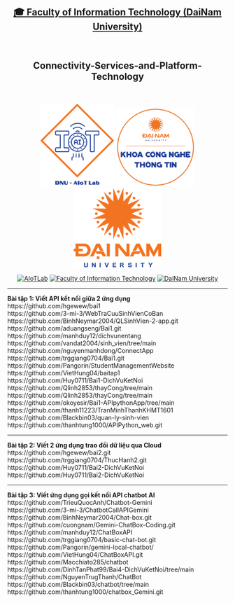 <h2 align="center">
    <a href="https://dainam.edu.vn/vi/khoa-cong-nghe-thong-tin">
    🎓 Faculty of Information Technology (DaiNam University)
    </a>
</h2>
<br>
<h2 align="center">
    Connectivity-Services-and-Platform-Technology
</h2>
<br>
<div align="center">
    <p align="center">
        <img src="aiotlab_logo.png" alt="AIoTLab Logo" width="170"/>
        <img src="fitdnu_logo.png" alt="AIoTLab Logo" width="180"/>
        <img src="dnu_logo.png" alt="DaiNam University Logo" width="200"/>
    </p>

[![AIoTLab](https://img.shields.io/badge/AIoTLab-green?style=for-the-badge)](https://www.facebook.com/DNUAIoTLab)
[![Faculty of Information Technology](https://img.shields.io/badge/Faculty%20of%20Information%20Technology-blue?style=for-the-badge)](https://dainam.edu.vn/vi/khoa-cong-nghe-thong-tin)
[![DaiNam University](https://img.shields.io/badge/DaiNam%20University-orange?style=for-the-badge)](https://dainam.edu.vn)

</div>

<hr>
<b>Bài tập 1: Viết API kết nối giữa 2 ứng dụng</b>
<br>
https://github.com/hgewew/bai1
<br>
https://github.com/3-mi-3/WebTraCuuSinhVienCoBan
<br>
https://github.com/BinhNeymar2004/QLSinhVien-2-app.git
<br>
https://github.com/aduangseng/Bai1.git
<br>
https://github.com/manhduy12/dichvunentang
<br>
https://github.com/vandat2004/sinh_vien/tree/main
<br>
https://github.com/nguyenmanhdong/ConnectApp
<br>
https://github.com/trggiang0704/Bai1.git
<br>
https://github.com/Pangorin/StudentManagementWebsite
<br>
https://github.com/VietHung04/baitap1
<br>
https://github.com/Huy0711/Bai1-DichVuKetNoi
<br>
https://github.com/Qlinh2853/thayCong/tree/main
<br>
https://github.com/Qlinh2853/thayCong/tree/main
<br>
https://github.com/okoyesir/Bai1-APIpythonApp/tree/main
<br>
https://github.com/thanh11223/TranMinhThanhKHMT1601
<br>
https://github.com/Blackbin03/quan-ly-sinh-vien
<br>
https://github.com/thanhtung1000/APIPython_web.git

<hr>
<b>Bài tập 2: Viết 2 ứng dụng trao đổi dữ liệu qua Cloud</b>
<br>
https://github.com/hgewew/bai2.git
<br>
https://github.com/trggiang0704/ThucHanh2.git
<br>
https://github.com/Huy0711/Bai2-DichVuKetNoi
<br>
https://github.com/Huy0711/Bai2-DichVuKetNoi

<hr>
<b>Bài tập 3: Viết ứng dụng gọi kết nối API chatbot AI</b>
<br>
https://github.com/TrieuQuocAnh/Chatbot-Gemini
<br>
https://github.com/3-mi-3/ChatbotCallAPIGemini
<br>
https://github.com/BinhNeymar2004/Chat-box.git
<br>
https://github.com/cuongnam/Gemini-ChatBox-Coding.git
<br>
https://github.com/manhduy12/ChatBoxAPI
<br>
https://github.com/trggiang0704/basic-chat-bot.git
<br>
https://github.com/Pangorin/gemini-local-chatbot/
<br>
https://github.com/VietHung04/ChatBoxAPI.git
<br>
https://github.com/Macchiato285/chatbot
<br>
https://github.com/DinhTanPhat99/Bai4-DichVuKetNoi/tree/main
<br>
https://github.com/NguyenTrugThanh/ChatBot
<br>
https://github.com/Blackbin03/chatbot/tree/main
<br>
https://github.com/thanhtung1000/chatbox_Gemini.git
<br>
